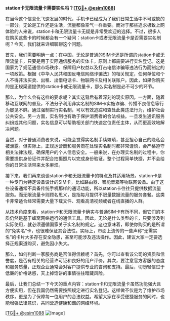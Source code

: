 **station卡无限流量卡需要实名吗？[[TG💪+ @esim1088](https://t.me/s/esim1088)]**

在当今这个信息化飞速发展的时代，手机卡已经成为了我们日常生活中不可或缺的一部分。无论是工作还是生活，流量都像空气一样重要。而对于那些追求极致上网体验的人来说，station卡和无限流量卡无疑是非常受欢迎的选择。不过，很多人在购买这些卡的时候都会有一个疑问：station卡或者无限流量卡是否需要实名制呢？今天，我们就来详细聊聊这个问题。

首先，我们需要明确一点：在中国，无论是普通的SIM卡还是所谓的station卡或无限流量卡，只要是用于实际通信服务的实体卡，原则上都需要进行实名登记。这是国家为了规范通信市场秩序、保障用户权益以及打击电信诈骗等违法行为而制定的一项政策。根据《中华人民共和国反电信网络诈骗法》的相关规定，任何单位和个人不得非法买卖、出租、出借电话卡、物联网卡及相关联账户。因此，如果你购买的是正规渠道提供的station卡或无限流量卡，那么实名制是必不可少的环节。

那么，为什么会有这样的要求呢？其实这背后有着深刻的现实原因。一方面，随着移动互联网的普及，不法分子利用非实名制的SIM卡实施诈骗、传播不良信息等行为屡见不鲜。通过强制实行实名制，可以有效追踪和查处此类违法行为，维护社会公共安全。另一方面，实名制也有助于保护消费者的合法权益。一旦发生通讯服务纠纷或其他问题，实名信息可以帮助相关部门快速定位责任主体，从而更高效地解决问题。

当然，对于普通消费者来说，可能会觉得实名制手续繁琐，甚至担心自己的隐私会被泄露。但实际上，正规运营商和服务商在处理实名制时都非常谨慎，会严格遵守相关法律法规，确保用户的个人信息安全。一般来说，在办理实名制的过程中，你需要提供身份证件并配合拍摄照片以完成身份验证。整个过程简单快捷，并不会给你的日常生活带来太多麻烦。

接下来，我们再来谈谈station卡和无限流量卡的特点及其适用场景。station卡是一种专门为特定设备设计的SIM卡，比如路由器、智能音箱等物联网设备。由于这些设备通常不具备传统手机那样的通话功能，所以station卡往往只提供数据流量服务。而无限流量卡则顾名思义，是指每月提供不限量数据流量的服务套餐。这类卡非常适合经常需要大量下载文件、观看高清视频或者在线直播的人群。

从技术角度来看，station卡和无限流量卡确实与普通SIM卡有所不同，但它们的本质仍然是基于蜂窝网络运行的通信工具。因此，无论是什么类型的卡，只要涉及到实际使用，就必须遵循国家关于实名制的规定。这也意味着，即使你购买的是所谓的“免实名”卡，也很难保证其合法性。实际上，市面上流传的一些声称“无需实名”的卡片大多存在安全隐患，甚至可能涉及违法操作。因此，建议大家一定要选择正规渠道购买，避免因小失大。

那么，如何判断一家服务商是否值得信赖呢？首先，你可以查看该公司的资质和信誉度，是否有相关的经营许可证和良好的用户评价。其次，要注意官方客服的态度和服务质量，正规企业通常会对客户提供专业的咨询和支持。最后，切勿轻信过于低廉的价格诱惑，天上掉馅饼的事情往往暗藏风险。

最后，让我们总结一下今天的重点内容：station卡和无限流量卡虽然功能强大且方便实用，但在我国仍然需要按照规定进行实名登记。这样做不仅是为了维护市场秩序，更是为了保障每一位用户的合法权益。希望大家在享受便捷服务的同时，也能增强法律意识，共同营造健康和谐的网络环境。

[[TG💪+ @esim1088](https://t.me/s/esim1088) ![Image](https://i.postimg.cc/4NQfJmqS/Snipaste-2025-05-13-00-14-12.png)]